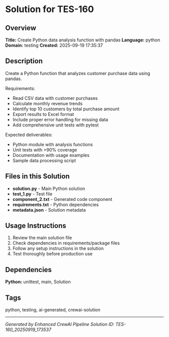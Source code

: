 # Solution for TES-160

## Overview
**Title:** Create Python data analysis function with pandas
**Language:** python
**Domain:** testing
**Created:** 2025-09-19 17:35:37

## Description
Create a Python function that analyzes customer purchase data using pandas.

Requirements:
- Read CSV data with customer purchases
- Calculate monthly revenue trends
- Identify top 10 customers by total purchase amount
- Export results to Excel format
- Include proper error handling for missing data
- Add comprehensive unit tests with pytest

Expected deliverables:
- Python module with analysis functions
- Unit tests with >90% coverage
- Documentation with usage examples
- Sample data processing script

## Files in this Solution
- **solution.py** - Main Python solution
- **test_1.py** - Test file
- **component_2.txt** - Generated code component
- **requirements.txt** - Python dependencies
- **metadata.json** - Solution metadata

## Usage Instructions
1. Review the main solution file
2. Check dependencies in requirements/package files
3. Follow any setup instructions in the solution
4. Test thoroughly before production use

## Dependencies
**Python:** unittest, main, Solution

## Tags
python, testing, ai-generated, crewai-solution

---
*Generated by Enhanced CrewAI Pipeline*
*Solution ID: TES-160_20250919_173537*
